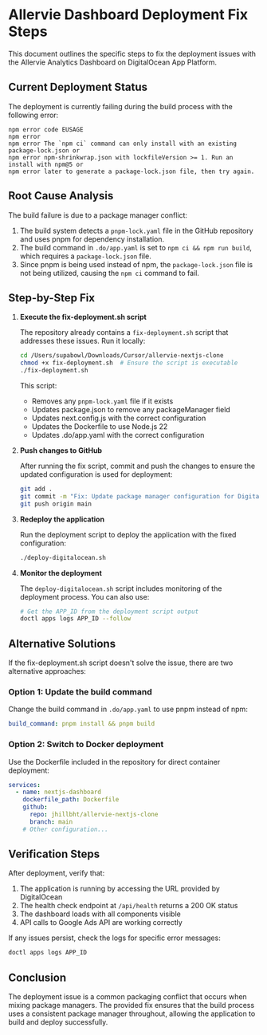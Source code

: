 # Allervie Dashboard Deployment Fix Steps

This document outlines the specific steps to fix the deployment issues with the Allervie Analytics Dashboard on DigitalOcean App Platform.

## Current Deployment Status

The deployment is currently failing during the build process with the following error:

```
npm error code EUSAGE
npm error
npm error The `npm ci` command can only install with an existing package-lock.json or
npm error npm-shrinkwrap.json with lockfileVersion >= 1. Run an install with npm@5 or
npm error later to generate a package-lock.json file, then try again.
```

## Root Cause Analysis

The build failure is due to a package manager conflict:

1. The build system detects a `pnpm-lock.yaml` file in the GitHub repository and uses pnpm for dependency installation.
2. The build command in `.do/app.yaml` is set to `npm ci && npm run build`, which requires a `package-lock.json` file.
3. Since pnpm is being used instead of npm, the `package-lock.json` file is not being utilized, causing the `npm ci` command to fail.

## Step-by-Step Fix

1. **Execute the fix-deployment.sh script**

   The repository already contains a `fix-deployment.sh` script that addresses these issues. Run it locally:

   ```bash
   cd /Users/supabowl/Downloads/Cursor/allervie-nextjs-clone
   chmod +x fix-deployment.sh  # Ensure the script is executable
   ./fix-deployment.sh
   ```

   This script:
   - Removes any `pnpm-lock.yaml` file if it exists
   - Updates package.json to remove any packageManager field
   - Updates next.config.js with the correct configuration
   - Updates the Dockerfile to use Node.js 22
   - Updates .do/app.yaml with the correct configuration

2. **Push changes to GitHub**

   After running the fix script, commit and push the changes to ensure the updated configuration is used for deployment:

   ```bash
   git add .
   git commit -m "Fix: Update package manager configuration for DigitalOcean deployment"
   git push origin main
   ```

3. **Redeploy the application**

   Run the deployment script to deploy the application with the fixed configuration:

   ```bash
   ./deploy-digitalocean.sh
   ```

4. **Monitor the deployment**

   The `deploy-digitalocean.sh` script includes monitoring of the deployment process. You can also use:

   ```bash
   # Get the APP_ID from the deployment script output
   doctl apps logs APP_ID --follow
   ```

## Alternative Solutions

If the fix-deployment.sh script doesn't solve the issue, there are two alternative approaches:

### Option 1: Update the build command

Change the build command in `.do/app.yaml` to use pnpm instead of npm:

```yaml
build_command: pnpm install && pnpm build
```

### Option 2: Switch to Docker deployment

Use the Dockerfile included in the repository for direct container deployment:

```yaml
services:
  - name: nextjs-dashboard
    dockerfile_path: Dockerfile
    github:
      repo: jhillbht/allervie-nextjs-clone
      branch: main
    # Other configuration...
```

## Verification Steps

After deployment, verify that:

1. The application is running by accessing the URL provided by DigitalOcean
2. The health check endpoint at `/api/health` returns a 200 OK status
3. The dashboard loads with all components visible
4. API calls to Google Ads API are working correctly

If any issues persist, check the logs for specific error messages:

```bash
doctl apps logs APP_ID
```

## Conclusion

The deployment issue is a common packaging conflict that occurs when mixing package managers. The provided fix ensures that the build process uses a consistent package manager throughout, allowing the application to build and deploy successfully.
